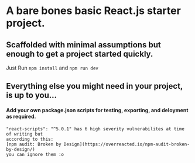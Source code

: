 # A bare bones basic React.js starter project.

## Scaffolded with minimal assumptions but enough to get a project started quickly.

Just Run `npm install` and `npm run dev`

## Everything else you might need in your project, is up to you...

#### Add your own package.json scripts for testing, exporting, and deloyment as required.

```
"react-scripts": "^5.0.1" has 6 high severity vulnerabilites at time of writing but
according to this:
[npm audit: Broken by Design](https://overreacted.io/npm-audit-broken-by-design/)
you can ignore them :o
```
